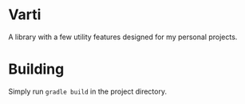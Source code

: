 # Varti
A library with a few utility features designed for my personal projects.

# Building
Simply run `gradle build` in the project directory.